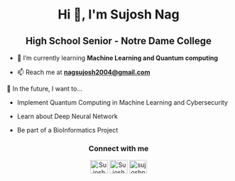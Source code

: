 <h1 align="center">Hi 👋, I'm Sujosh Nag</h1>
<h2 align="center">High School Senior - Notre Dame College</h2>

- 🌱 I’m currently learning **Machine Learning and Quantum computing**

- 📫 Reach me at **nagsujosh2004@gmail.com**

🎯 In the future, I want to...

- Implement Quantum Computing in Machine Learning and Cybersecurity

- Learn about Deep Neural Network

- Be part of a BioInformatics Project

<h3 align="center">Connect with me</h3>
<p align='center'>
<a href="https://www.linkedin.com/in/sujosh-nag-651174249/" target="blank"><img align="center" src="https://simpleicons.org/icons/linkedin.svg" alt="Sujosh Nag" height="30" width="40" /></a>
<a href="https://www.facebook.com/sujosh.nag.9" target="blank"><img align="center" src="https://simpleicons.org/icons/facebook.svg" alt="Sujosh Nag" height="30" width="40" /></a>
<a href="https://www.instagram.com/sujoshnag/" target="blank"><img align="center" src="https://simpleicons.org/icons/instagram.svg" alt="sujoshnag" height="30" width="40" /></a>

</p>

